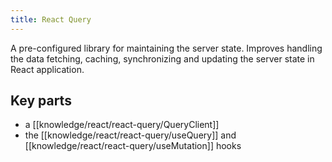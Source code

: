 ```yaml
---
title: React Query
---
```


A pre-configured library for maintaining the server state. Improves handling the data fetching, caching, synchronizing and updating the server state in React application.

## Key parts

- a [[knowledge/react/react-query/QueryClient]]
- the [[knowledge/react/react-query/useQuery]] and [[knowledge/react/react-query/useMutation]] hooks
